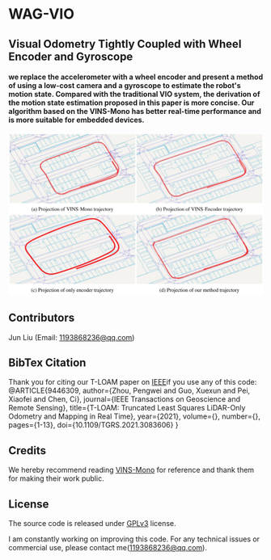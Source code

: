 # WAG-VIO
## Visual Odometry Tightly Coupled with Wheel Encoder and Gyroscope
#### we replace the accelerometer with a wheel encoder and present a method of using a low-cost camera and a gyroscope to estimate the robot's motion state. Compared with the traditional VIO system, the derivation of the motion state estimation proposed in this paper is more concise. Our algorithm based on the VINS-Mono has better real-time performance and is more suitable for embedded devices.

<p align='left'>
  <img src="./images/pic3.png" alt="drawing" height="320" width="600"/>
</p>

<!-- <p align='left'>
  <img src="./images/pic4.png" alt="drawing" height="280" width="600"/>
</p> -->


<!-- <p align='center'>
	<img src="./doc/seg_01.gif" alt="drawing" width="200"/>
	<img src="./doc/seg_02.gif" alt="drawing" width="200"/>
	<img src="./doc/lidar_odometry.gif" alt="drawing" width="200"/>
	<img src="./doc/mapping.gif" alt="drawing" width="200"/>
</p> -->

## Contributors

Jun Liu (Email: [1193868236@qq.com](1193868236@qq.com))

## BibTex Citation

Thank you for citing our T-LOAM paper on [IEEE](https://ieeexplore.ieee.org/document/9446309)if you use any of this code: 
@ARTICLE{9446309,
  author={Zhou, Pengwei and Guo, Xuexun and Pei, Xiaofei and Chen, Ci},
  journal={IEEE Transactions on Geoscience and Remote Sensing}, 
  title={T-LOAM: Truncated Least Squares LiDAR-Only Odometry and Mapping in Real Time}, 
  year={2021},
  volume={},
  number={},
  pages={1-13},
  doi={10.1109/TGRS.2021.3083606}
  }

## Credits

We hereby recommend reading [VINS-Mono](https://github.com/HKUST-Aerial-Robotics/VINS-Mono.git) for reference and thank them for making their work public.

## License

The source code is released under [GPLv3](http://www.gnu.org/licenses/) license.

I am constantly working on improving this code. For any technical issues or commercial use, please contact me(1193868236@qq.com).
